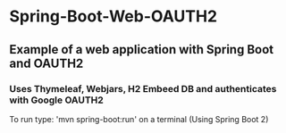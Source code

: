 # Spring-Boot-Web-OAUTH2
## Example of a web application with Spring Boot and OAUTH2
### Uses Thymeleaf, Webjars, H2 Embeed DB and authenticates with Google OAUTH2
To run type: 'mvn spring-boot:run' on a terminal
(Using Spring Boot 2)
